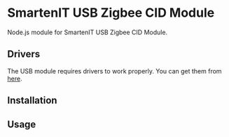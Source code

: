 SmartenIT USB Zigbee CID Module
=================================

Node.js module for SmartenIT USB Zigbee CID Module.

## Drivers

The USB module requires drivers to work properly. You can get them from [here]().

## Installation

## Usage
